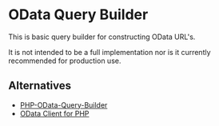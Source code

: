 # OData Query Builder

This is basic query builder for constructing OData URL's.

It is not intended to be a full implementation nor is it currently recommended for production use.

## Alternatives

- [PHP-OData-Query-Builder](https://github.com/rob893/PHP-OData-Query-Builder)
- [OData Client for PHP](https://github.com/saintsystems/odata-client-php)
